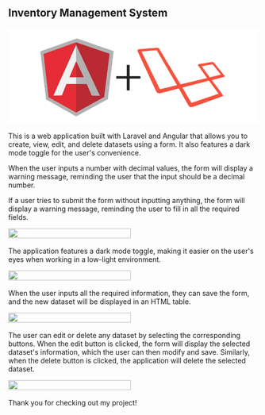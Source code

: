 ## Inventory Management System

![Logo](https://raw.githubusercontent.com/RioFinifugal/AngularLaravelForm/master/ReadMeGifs/AngularAndLaravel1.png "Optional title")

This is a web application built with Laravel and Angular that allows you to create, view, edit, and delete datasets using a form. It also features a dark mode toggle for the user's convenience.

When the user inputs a number with decimal values, the form will display a warning message, reminding the user that the input should be a decimal number.

If a user tries to submit the form without inputting anything, the form will display a warning message, reminding the user to fill in all the required fields.

<img src="https://imgur.com/Q6ToqpD" width=70% height=50%>

The application features a dark mode toggle, making it easier on the user's eyes when working in a low-light environment.

<img src="https://imgur.com/GNvCo2N" width=70% height=50%>

When the user inputs all the required information, they can save the form, and the new dataset will be displayed in an HTML table.

<img src="https://imgur.com/laacEdI" width=70% height=50%>



The user can edit or delete any dataset by selecting the corresponding buttons. When the edit button is clicked, the form will display the selected dataset's information, which the user can then modify and save. Similarly, when the delete button is clicked, the application will delete the selected dataset.

<img src="https://imgur.com/aq8lfvC" width=70% height=50%>


Thank you for checking out my project!
